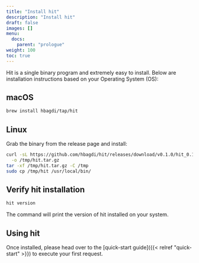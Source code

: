 ```yaml
---
title: "Install hit"
description: "Install hit"
draft: false
images: []
menu:
  docs:
    parent: "prologue"
weight: 100
toc: true
---
```


Hit is a single binary program and extremely easy to install.
Below are installation instructions based on your Operating System (OS):

## macOS

```bash
brew install hbagdi/tap/hit
```

## Linux

Grab the binary from the release page and install:

```bash
curl -sL https://github.com/hbagdi/hit/releases/download/v0.1.0/hit_0.1.0_linux_amd64.tar.gz \
  -o /tmp/hit.tar.gz
tar -xf /tmp/hit.tar.gz -C /tmp
sudo cp /tmp/hit /usr/local/bin/
```


## Verify hit installation

```bash
hit version
```

The command will print the version of hit installed on your system.

## Using hit

Once installed, please head over to the
[quick-start guide]({{< relref "quick-start" >}}) to execute your first
request.
